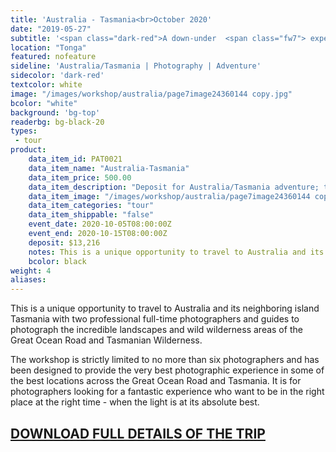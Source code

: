 ```yaml
---
title: 'Australia - Tasmania<br>October 2020'
date: "2019-05-27"
subtitle: '<span class="dark-red">A down-under  <span class="fw7"> experience</span> with Les Picker.</span>'
location: "Tonga"
featured: nofeature
sideline: 'Australia/Tasmania | Photography | Adventure'
sidecolor: 'dark-red'
textcolor: white
image: "/images/workshop/australia/page7image24360144 copy.jpg"
bcolor: "white"
background: 'bg-top'
readerbg: bg-black-20
types:
 - tour
product:
    data_item_id: PAT0021
    data_item_name: "Australia-Tasmania"
    data_item_price: 500.00
    data_item_description: "Deposit for Australia/Tasmania adventure; total price $13,216."
    data_item_image: "/images/workshop/australia/page7image24360144 copy.jpg"
    data_item_categories: "tour"
    data_item_shippable: "false"
    event_date: 2020-10-05T08:00:00Z
    event_end: 2020-10-15T08:00:00Z
    deposit: $13,216
    notes: This is a unique opportunity to travel to Australia and its neighboring island Tasmania with two professional full-time photographers and guides to photograph the incredible landscapes and wild wilderness areas of the Great Ocean Road and Tasmanian Wilderness. $13,216 per person double occupancy. After initial $500 payment, you will immediately be billed $4,500, to be paid by check. Final payment of $8,216 is due on April 30, 2020. Deposits are refundable as follows; 50% by January 15, 2020, and 25% by March 15, 2020. Final payments are not refundable. All costs are in U.S. dollars.  
    bcolor: black
weight: 4
aliases:
---
```

This is a unique opportunity to travel to Australia and its neighboring island Tasmania with two professional full-time photographers and guides to photograph the incredible landscapes and wild wilderness areas of the Great Ocean Road and Tasmanian Wilderness.

The workshop is strictly limited to no more than six photographers and has been designed to provide the very best photographic experience in some of the best locations across the Great Ocean Road and Tasmania. It is for photographers looking for a fantastic experience who want to be in the right place at the right time - when the light is at its absolute best.

## [DOWNLOAD FULL DETAILS OF THE TRIP](/images/workshop/australia/Tasmania2020.pdf)
